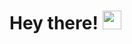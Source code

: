 # Hey there! <img src="https://raw.githubusercontent.com/MartinHeinz/MartinHeinz/master/wave.gif" width="30px">
